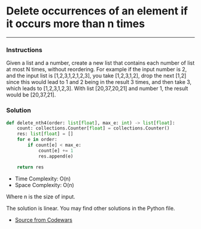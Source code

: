 # Delete occurrences of an element if it occurs more than n times

---
### Instructions

Given a list and a number, create a new list that contains each number of list at most N times, without reordering.
For example if the input number is 2, and the input list is [1,2,3,1,2,1,2,3], you take [1,2,3,1,2], drop the next [1,2] since this would lead to 1 and 2 being in the result 3 times, and then take 3, which leads to [1,2,3,1,2,3].
With list [20,37,20,21] and number 1, the result would be [20,37,21].

### Solution

```py
def delete_nth4(order: list[float], max_e: int) -> list[float]:
    count: collections.Counter[float] = collections.Counter()
    res: list[float] = []
    for e in order:
        if count[e] < max_e:
            count[e] += 1
            res.append(e)

    return res
```
* Time Complexity: O(n)
* Space Complexity: O(n) 

Where n is the size of input.

The solution is linear.
You may find other solutions in the Python file.

* [Source from Codewars](https://www.codewars.com/kata/554ca54ffa7d91b236000023/train/python)